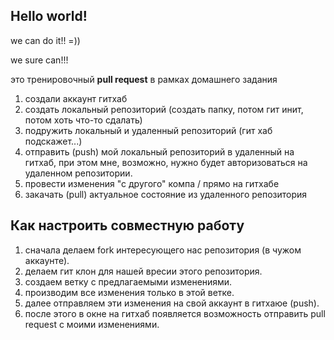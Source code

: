 ## Hello world! ##

we can do it!! =))

we sure can!!!

это тренировочный **pull request** в рамках домашнего задания

1. создали аккаунт гитхаб
2. создать локальный репозиторий (создать папку, потом гит инит, потом хоть что-то сдалать)
3. подружить локальный и удаленный репозиторий (гит хаб подскажет...)
4. отправить (push) мой локальный репозиторий в удаленный на гитхаб, при этом мне, возможно, нужно будет авторизоваться на удаленном репозитории.
5. провести изменения "с другого" компа / прямо на гитхабе
6. закачать (pull) актуальное состояние из удаленного репозитория


## Как настроить совместную работу
1. сначала делаем fork интересующего нас репозитория (в чужом аккаунте).
2. делаем гит клон для нашей вресии этого репозитория.
3. создаем ветку с предлагаемыми изменениями.
4. производим все изменения только в этой ветке.
5. далее отправляем эти изменения на свой аккаунт в гитхаюе (push).
6. после этого в окне на гитхаб появляется возможность отправить  pull request с моими изменениями.